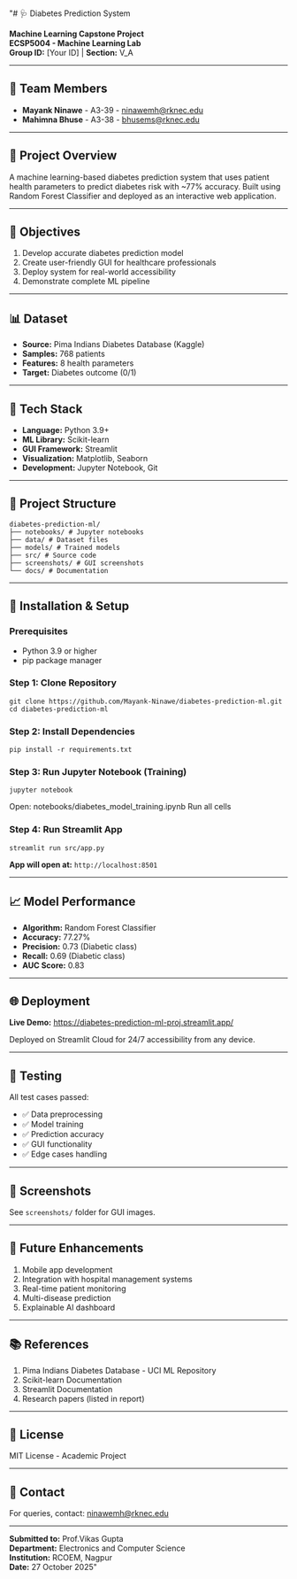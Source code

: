 "# 🩺 Diabetes Prediction System

**Machine Learning Capstone Project**  
**ECSP5004 - Machine Learning Lab**  
**Group ID:** [Your ID] | **Section:** V_A

---

## 👥 Team Members
- **Mayank Ninawe** - A3-39 - ninawemh@rknec.edu
- **Mahimna Bhuse** - A3-38 - bhusems@rknec.edu

---

## 📌 Project Overview

A machine learning-based diabetes prediction system that uses patient health parameters 
to predict diabetes risk with ~77% accuracy. Built using Random Forest Classifier 
and deployed as an interactive web application.

---

## 🎯 Objectives
1. Develop accurate diabetes prediction model
2. Create user-friendly GUI for healthcare professionals
3. Deploy system for real-world accessibility
4. Demonstrate complete ML pipeline

---

## 📊 Dataset
- **Source:** Pima Indians Diabetes Database (Kaggle)
- **Samples:** 768 patients
- **Features:** 8 health parameters
- **Target:** Diabetes outcome (0/1)

---

## 🔧 Tech Stack
- **Language:** Python 3.9+
- **ML Library:** Scikit-learn
- **GUI Framework:** Streamlit
- **Visualization:** Matplotlib, Seaborn
- **Development:** Jupyter Notebook, Git

---

## 📁 Project Structure
```
diabetes-prediction-ml/
├── notebooks/ # Jupyter notebooks
├── data/ # Dataset files
├── models/ # Trained models
├── src/ # Source code
├── screenshots/ # GUI screenshots
└── docs/ # Documentation
```

---

## 🚀 Installation & Setup

### Prerequisites
- Python 3.9 or higher
- pip package manager

### Step 1: Clone Repository
```
git clone https://github.com/Mayank-Ninawe/diabetes-prediction-ml.git
cd diabetes-prediction-ml
```

### Step 2: Install Dependencies
```
pip install -r requirements.txt
```

### Step 3: Run Jupyter Notebook (Training)
```
jupyter notebook
```

Open: notebooks/diabetes_model_training.ipynb
Run all cells

### Step 4: Run Streamlit App
```
streamlit run src/app.py
```

**App will open at:** `http://localhost:8501`

---

## 📈 Model Performance
- **Algorithm:** Random Forest Classifier
- **Accuracy:** 77.27%
- **Precision:** 0.73 (Diabetic class)
- **Recall:** 0.69 (Diabetic class)
- **AUC Score:** 0.83

---

## 🌐 Deployment
**Live Demo:** https://diabetes-prediction-ml-proj.streamlit.app/

Deployed on Streamlit Cloud for 24/7 accessibility from any device.

---

## 🧪 Testing
All test cases passed:
- ✅ Data preprocessing
- ✅ Model training
- ✅ Prediction accuracy
- ✅ GUI functionality
- ✅ Edge cases handling

---

## 📸 Screenshots
See `screenshots/` folder for GUI images.

---

## 🔮 Future Enhancements
1. Mobile app development
2. Integration with hospital management systems
3. Real-time patient monitoring
4. Multi-disease prediction
5. Explainable AI dashboard

---

## 📚 References
1. Pima Indians Diabetes Database - UCI ML Repository
2. Scikit-learn Documentation
3. Streamlit Documentation
4. Research papers (listed in report)

---

## 📄 License
MIT License - Academic Project

---

## 📧 Contact
For queries, contact: ninawemh@rknec.edu

---

**Submitted to:** Prof.Vikas Gupta  
**Department:** Electronics and Computer Science  
**Institution:** RCOEM, Nagpur  
**Date:** 27 October 2025" 

